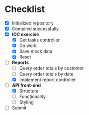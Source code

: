 # Checklist

- [X] Initialized repository
- [X] Compiled successfully
- [X] **IOC exercise**
	- [X] Get tasks controller
	- [X] Do work
	- [X] Save mock data
	- [X] Reset
- [ ] **Reports**
	- [ ] Query order totals by customer
	- [ ] Query order totals by date
	- [X] Implement report controller
- [ ] **API front-end**
	- [X] Structure
	- [ ] Functionality
	- [ ] Styling
- [ ] Submit